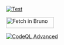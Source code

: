 [![Test](https://github.com/nuan-grobbelaar/panelist/actions/workflows/test.yml/badge.svg)](https://github.com/nuan-grobbelaar/panelist/actions/workflows/test.yml)

[<img src="https://fetch.usebruno.com/button.svg" alt="Fetch in Bruno" style="width: 130px; height: 30px;" width="128" height="32">](https://fetch.usebruno.com?url=git%40github.com%3Anuan-grobbelaar%2Fpanelist.git "target=_blank rel=noopener noreferrer")

[![CodeQL Advanced](https://github.com/nuan-grobbelaar/panelist/actions/workflows/codeql.yml/badge.svg)](https://github.com/nuan-grobbelaar/panelist/actions/workflows/codeql.yml)
